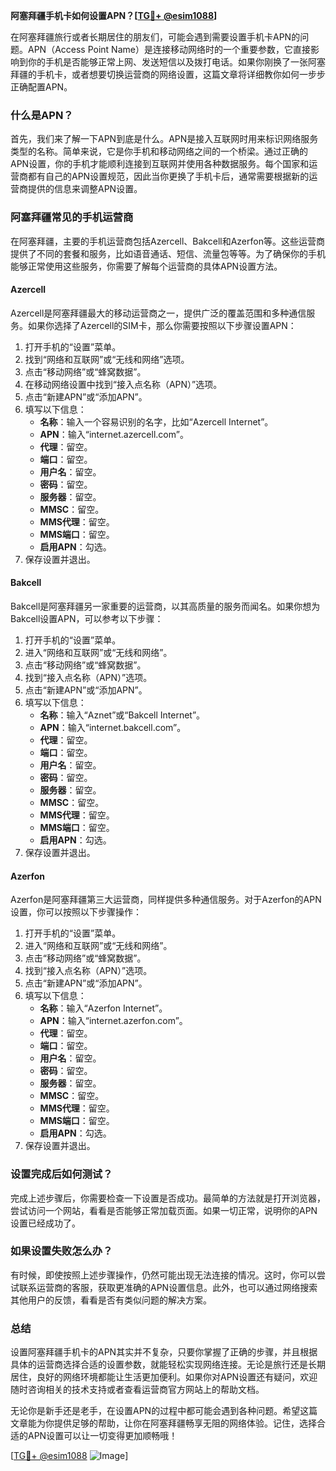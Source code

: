 **阿塞拜疆手机卡如何设置APN？[[TG💪+ @esim1088](https://t.me/s/esim1088)]**

在阿塞拜疆旅行或者长期居住的朋友们，可能会遇到需要设置手机卡APN的问题。APN（Access Point Name）是连接移动网络时的一个重要参数，它直接影响到你的手机是否能够正常上网、发送短信以及拨打电话。如果你刚换了一张阿塞拜疆的手机卡，或者想要切换运营商的网络设置，这篇文章将详细教你如何一步步正确配置APN。

### 什么是APN？

首先，我们来了解一下APN到底是什么。APN是接入互联网时用来标识网络服务类型的名称。简单来说，它是你手机和移动网络之间的一个桥梁。通过正确的APN设置，你的手机才能顺利连接到互联网并使用各种数据服务。每个国家和运营商都有自己的APN设置规范，因此当你更换了手机卡后，通常需要根据新的运营商提供的信息来调整APN设置。

### 阿塞拜疆常见的手机运营商

在阿塞拜疆，主要的手机运营商包括Azercell、Bakcell和Azerfon等。这些运营商提供了不同的套餐和服务，比如语音通话、短信、流量包等等。为了确保你的手机能够正常使用这些服务，你需要了解每个运营商的具体APN设置方法。

#### Azercell

Azercell是阿塞拜疆最大的移动运营商之一，提供广泛的覆盖范围和多种通信服务。如果你选择了Azercell的SIM卡，那么你需要按照以下步骤设置APN：

1. 打开手机的“设置”菜单。
2. 找到“网络和互联网”或“无线和网络”选项。
3. 点击“移动网络”或“蜂窝数据”。
4. 在移动网络设置中找到“接入点名称（APN）”选项。
5. 点击“新建APN”或“添加APN”。
6. 填写以下信息：
   - **名称**：输入一个容易识别的名字，比如“Azercell Internet”。
   - **APN**：输入“internet.azercell.com”。
   - **代理**：留空。
   - **端口**：留空。
   - **用户名**：留空。
   - **密码**：留空。
   - **服务器**：留空。
   - **MMSC**：留空。
   - **MMS代理**：留空。
   - **MMS端口**：留空。
   - **启用APN**：勾选。
7. 保存设置并退出。

#### Bakcell

Bakcell是阿塞拜疆另一家重要的运营商，以其高质量的服务而闻名。如果你想为Bakcell设置APN，可以参考以下步骤：

1. 打开手机的“设置”菜单。
2. 进入“网络和互联网”或“无线和网络”。
3. 点击“移动网络”或“蜂窝数据”。
4. 找到“接入点名称（APN）”选项。
5. 点击“新建APN”或“添加APN”。
6. 填写以下信息：
   - **名称**：输入“Aznet”或“Bakcell Internet”。
   - **APN**：输入“internet.bakcell.com”。
   - **代理**：留空。
   - **端口**：留空。
   - **用户名**：留空。
   - **密码**：留空。
   - **服务器**：留空。
   - **MMSC**：留空。
   - **MMS代理**：留空。
   - **MMS端口**：留空。
   - **启用APN**：勾选。
7. 保存设置并退出。

#### Azerfon

Azerfon是阿塞拜疆第三大运营商，同样提供多种通信服务。对于Azerfon的APN设置，你可以按照以下步骤操作：

1. 打开手机的“设置”菜单。
2. 进入“网络和互联网”或“无线和网络”。
3. 点击“移动网络”或“蜂窝数据”。
4. 找到“接入点名称（APN）”选项。
5. 点击“新建APN”或“添加APN”。
6. 填写以下信息：
   - **名称**：输入“Azerfon Internet”。
   - **APN**：输入“internet.azerfon.com”。
   - **代理**：留空。
   - **端口**：留空。
   - **用户名**：留空。
   - **密码**：留空。
   - **服务器**：留空。
   - **MMSC**：留空。
   - **MMS代理**：留空。
   - **MMS端口**：留空。
   - **启用APN**：勾选。
7. 保存设置并退出。

### 设置完成后如何测试？

完成上述步骤后，你需要检查一下设置是否成功。最简单的方法就是打开浏览器，尝试访问一个网站，看看是否能够正常加载页面。如果一切正常，说明你的APN设置已经成功了。

### 如果设置失败怎么办？

有时候，即使按照上述步骤操作，仍然可能出现无法连接的情况。这时，你可以尝试联系运营商的客服，获取更准确的APN设置信息。此外，也可以通过网络搜索其他用户的反馈，看看是否有类似问题的解决方案。

### 总结

设置阿塞拜疆手机卡的APN其实并不复杂，只要你掌握了正确的步骤，并且根据具体的运营商选择合适的设置参数，就能轻松实现网络连接。无论是旅行还是长期居住，良好的网络环境都能让生活更加便利。如果你对APN设置还有疑问，欢迎随时咨询相关的技术支持或者查看运营商官方网站上的帮助文档。

无论你是新手还是老手，在设置APN的过程中都可能会遇到各种问题。希望这篇文章能为你提供足够的帮助，让你在阿塞拜疆畅享无阻的网络体验。记住，选择合适的APN设置可以让一切变得更加顺畅哦！

[[TG💪+ @esim1088](https://t.me/s/esim1088) ![Image](https://i.postimg.cc/4NQfJmqS/Snipaste-2025-05-13-00-14-12.png)]